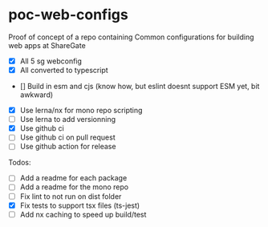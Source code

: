 # poc-web-configs
Proof of concept of a repo containing Common configurations for building web apps at ShareGate

- [X] All 5 sg webconfig
- [X] All converted to typescript
- [] Build in esm and cjs (know how, but eslint doesnt support ESM yet, bit awkward)
- [X] Use lerna/nx for mono repo scripting
- [ ] Use lerna to add versionning
- [X] Use github ci
- [ ] Use github ci on pull request
- [ ] Use github action for release

Todos: 
- [ ] Add a readme for each package
- [ ] Add a readme for the mono repo
- [ ] Fix lint to not run on dist folder
- [X] Fix tests to support tsx files (ts-jest)
- [ ] Add nx caching to speed up build/test
